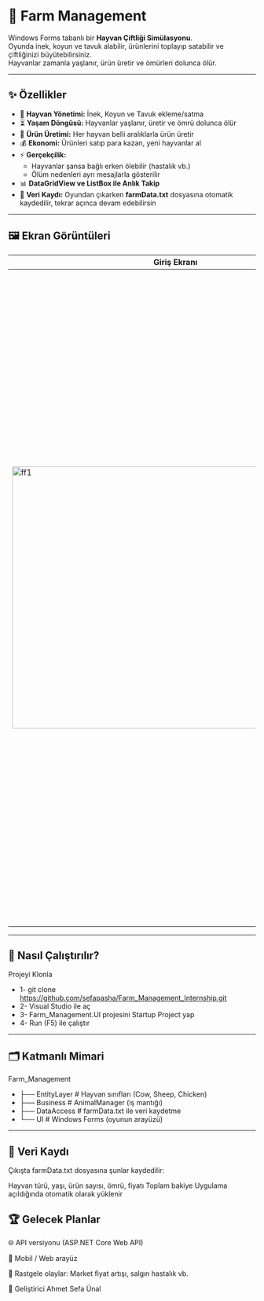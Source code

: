 # 🐄 Farm Management

Windows Forms tabanlı bir **Hayvan Çiftliği Simülasyonu**.  
Oyunda inek, koyun ve tavuk alabilir, ürünlerini toplayıp satabilir ve çiftliğinizi büyütebilirsiniz.  
Hayvanlar zamanla yaşlanır, ürün üretir ve ömürleri dolunca ölür.

---

## ✨ Özellikler

- 🐓 **Hayvan Yönetimi:** İnek, Koyun ve Tavuk ekleme/satma  
- ⏳ **Yaşam Döngüsü:** Hayvanlar yaşlanır, üretir ve ömrü dolunca ölür  
- 🥚 **Ürün Üretimi:** Her hayvan belli aralıklarla ürün üretir  
- 💰 **Ekonomi:** Ürünleri satıp para kazan, yeni hayvanlar al  
- ⚡ **Gerçekçilik:**  
  - Hayvanlar şansa bağlı erken ölebilir (hastalık vb.)  
  - Ölüm nedenleri ayrı mesajlarla gösterilir  
- 📊 **DataGridView ve ListBox ile Anlık Takip**  
- 💾 **Veri Kaydı:** Oyundan çıkarken **farmData.txt** dosyasına otomatik kaydedilir, tekrar açınca devam edebilirsin

---

## 🖼️ Ekran Görüntüleri

Giriş Ekranı         |  Hayvan Yönetimi
------------------|------------------
  <img width="665" height="533" alt="ff1" src="https://github.com/user-attachments/assets/75100b25-568f-4cc9-953d-acf674550bcc" /> | <img width="1157" height="665" alt="ff2" src="https://github.com/user-attachments/assets/7da6000c-2823-41d6-821e-169d044ea526" /> <img width="1157" height="666" alt="ff3" src="https://github.com/user-attachments/assets/cb5c3575-231c-426d-8f8b-c08a1bd62186" />



---

## 🚀 Nasıl Çalıştırılır?
Projeyi Klonla
- 1- git clone https://github.com/sefapasha/Farm_Management_Internship.git
- 2- Visual Studio ile aç
- 3- Farm_Management.UI projesini Startup Project yap
- 4- Run (F5) ile çalıştır

---

## 🗂️ Katmanlı Mimari
Farm_Management
- ├── EntityLayer      # Hayvan sınıfları (Cow, Sheep, Chicken)
- ├── Business         # AnimalManager (iş mantığı)
- ├── DataAccess       # farmData.txt ile veri kaydetme
- └── UI               # Windows Forms (oyunun arayüzü)

---
 
## 💾 Veri Kaydı
Çıkışta farmData.txt dosyasına şunlar kaydedilir:

Hayvan türü, yaşı, ürün sayısı, ömrü, fiyatı
Toplam bakiye
Uygulama açıldığında otomatik olarak yüklenir

## 🏆 Gelecek Planlar
🌐 API versiyonu (ASP.NET Core Web API)

📱 Mobil / Web arayüz

🎲 Rastgele olaylar: Market fiyat artışı, salgın hastalık vb.

👤 Geliştirici
Ahmet Sefa Ünal
